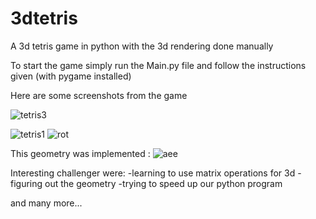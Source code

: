 # 3dtetris
A 3d tetris game in python with the 3d rendering done manually

To start the game simply run the Main.py file and follow the instructions given (with pygame installed)

Here are some screenshots from the game

![tetris3](https://user-images.githubusercontent.com/102361078/214153735-9b5bb675-1849-45ea-878c-0c3faba7ad3a.png)


![tetris1](https://user-images.githubusercontent.com/102361078/214153747-1f093bfc-5c8c-4f92-b60c-b6d4635c1f12.png)
![rot](https://user-images.githubusercontent.com/102361078/214153759-e2f7e8fc-cc41-4f57-b639-e77830a54013.png)


This geometry was implemented :
![aee](https://user-images.githubusercontent.com/102361078/214153809-dae375b8-c4e5-41da-ad5f-b6b1f80081f4.jpg)


Interesting challenger were:
-learning to use matrix operations for 3d
-figuring out the geometry
-trying to speed up our python program

and many more...
